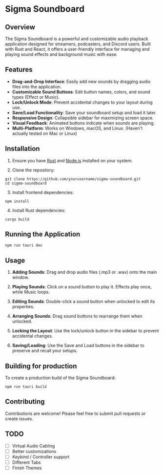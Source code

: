 # Sigma Soundboard

## Overview

The Sigma Soundboard is a powerful and customizable audio playback application designed for streamers, podcasters, and Discord users. Built with Rust and React, it offers a user-friendly interface for managing and playing sound effects and background music with ease.

## Features

- **Drag-and-Drop Interface**: Easily add new sounds by dragging audio files into the application.
- **Customizable Sound Buttons**: Edit button names, colors, and sound types (Effect or Music).
- **Lock/Unlock Mode**: Prevent accidental changes to your layout during use.
- **Save/Load Functionality**: Save your soundboard setup and load it later.
- **Responsive Design**: Collapsible sidebar for maximizing screen space.
- **Visual Feedback**: Animated buttons indicate when sounds are playing.
- **Multi-Platform**: Works on Windows, macOS, and Linux. (Haven't actually tested on Mac or Linux)

## Installation

1. Ensure you have [Rust](https://www.rust-lang.org/tools/install) and [Node.js](https://nodejs.org/) installed on your system.

2. Clone the repository:
```
git clone https://github.com/yourusername/sigma-soundboard.git
cd sigma-soundboard
```

3. Install frontend dependencies:
```
npm install
```

4. Install Rust dependencies:
```
cargo build
```

## Running the Application
```
npm run tauri dev
```

## Usage
1. **Adding Sounds**: Drag and drop audio files (.mp3 or .wav) onto the main window.

2. **Playing Sounds**: Click on a sound button to play it. Effects play once, while Music loops.

3. **Editing Sounds**: Double-click a sound button when unlocked to edit its properties.

4. **Arranging Sounds**: Drag sound buttons to rearrange them when unlocked.

5. **Locking the Layout**: Use the lock/unlock button in the sidebar to prevent accidental changes.

6. **Saving/Loading**: Use the Save and Load buttons in the sidebar to preserve and recall your setups.

## Building for production
To create a production build of the Sigma Soundboard:
```
npm run tauri build
```

## Contributing
Contributions are welcome! Please feel free to submit pull requests or create issues.

## TODO
- [ ] Virtual Audio Cabling
- [ ] Better customizations
- [ ] Keybind / Controller support
- [ ] Different Tabs
- [ ] Finish Themes